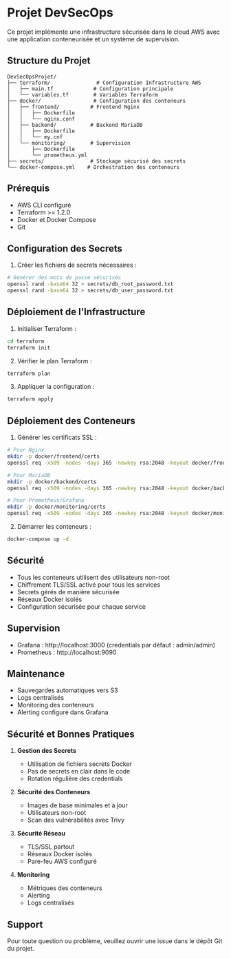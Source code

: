 # Projet DevSecOps

Ce projet implémente une infrastructure sécurisée dans le cloud AWS avec une application conteneurisée et un système de supervision.

## Structure du Projet

```
DevSecOpsProjet/
├── terraform/               # Configuration Infrastructure AWS
│   ├── main.tf             # Configuration principale
│   └── variables.tf        # Variables Terraform
├── docker/                 # Configuration des conteneurs
│   ├── frontend/          # Frontend Nginx
│   │   ├── Dockerfile
│   │   └── nginx.conf
│   ├── backend/           # Backend MariaDB
│   │   ├── Dockerfile
│   │   └── my.cnf
│   └── monitoring/        # Supervision
│       ├── Dockerfile
│       └── prometheus.yml
├── secrets/               # Stockage sécurisé des secrets
└── docker-compose.yml    # Orchestration des conteneurs
```

## Prérequis

- AWS CLI configuré
- Terraform >= 1.2.0
- Docker et Docker Compose
- Git

## Configuration des Secrets

1. Créer les fichiers de secrets nécessaires :
```bash
# Générer des mots de passe sécurisés
openssl rand -base64 32 > secrets/db_root_password.txt
openssl rand -base64 32 > secrets/db_user_password.txt
```

## Déploiement de l'Infrastructure

1. Initialiser Terraform :
```bash
cd terraform
terraform init
```

2. Vérifier le plan Terraform :
```bash
terraform plan
```

3. Appliquer la configuration :
```bash
terraform apply
```

## Déploiement des Conteneurs

1. Générer les certificats SSL :
```bash
# Pour Nginx
mkdir -p docker/frontend/certs
openssl req -x509 -nodes -days 365 -newkey rsa:2048 -keyout docker/frontend/certs/nginx.key -out docker/frontend/certs/nginx.crt

# Pour MariaDB
mkdir -p docker/backend/certs
openssl req -x509 -nodes -days 365 -newkey rsa:2048 -keyout docker/backend/certs/server-key.pem -out docker/backend/certs/server-cert.pem

# Pour Prometheus/Grafana
mkdir -p docker/monitoring/certs
openssl req -x509 -nodes -days 365 -newkey rsa:2048 -keyout docker/monitoring/certs/prometheus.key -out docker/monitoring/certs/prometheus.crt
```

2. Démarrer les conteneurs :
```bash
docker-compose up -d
```

## Sécurité

- Tous les conteneurs utilisent des utilisateurs non-root
- Chiffrement TLS/SSL activé pour tous les services
- Secrets gérés de manière sécurisée
- Réseaux Docker isolés
- Configuration sécurisée pour chaque service

## Supervision

- Grafana : http://localhost:3000 (credentials par défaut : admin/admin)
- Prometheus : http://localhost:9090

## Maintenance

- Sauvegardes automatiques vers S3
- Logs centralisés
- Monitoring des conteneurs
- Alerting configuré dans Grafana

## Sécurité et Bonnes Pratiques

1. **Gestion des Secrets**
   - Utilisation de fichiers secrets Docker
   - Pas de secrets en clair dans le code
   - Rotation régulière des credentials

2. **Sécurité des Conteneurs**
   - Images de base minimales et à jour
   - Utilisateurs non-root
   - Scan des vulnérabilités avec Trivy

3. **Sécurité Réseau**
   - TLS/SSL partout
   - Réseaux Docker isolés
   - Pare-feu AWS configuré

4. **Monitoring**
   - Métriques des conteneurs
   - Alerting
   - Logs centralisés

## Support

Pour toute question ou problème, veuillez ouvrir une issue dans le dépôt Git du projet.
